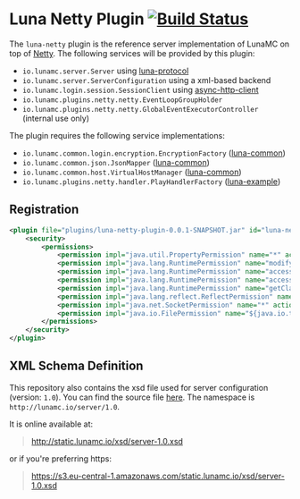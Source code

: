# Luna Netty Plugin [![Build Status](https://travis-ci.org/LunaMC/plugin-netty.svg?branch=master)](https://travis-ci.org/LunaMC/plugin-netty)

The `luna-netty` plugin is the reference server implementation of LunaMC on top of [Netty](http://netty.io). The
following services will be provided by this plugin:

 * `io.lunamc.server.Server` using [luna-protocol](https://github.com/LunaMC/protocol)
 * `io.lunamc.server.ServerConfiguration` using a xml-based backend
 * `io.lunamc.login.session.SessionClient` using
   [async-http-client](https://github.com/AsyncHttpClient/async-http-client)
 * `io.lunamc.plugins.netty.netty.EventLoopGroupHolder`
 * `io.lunamc.plugins.netty.netty.GlobalEventExecutorController` (internal use only)

The plugin requires the following service implementations:

 * `io.lunamc.common.login.encryption.EncryptionFactory` ([luna-common](https://github.com/lunamc/common))
 * `io.lunamc.common.json.JsonMapper` ([luna-common](https://github.com/lunamc/common))
 * `io.lunamc.common.host.VirtualHostManager` ([luna-common](https://github.com/lunamc/common))
 * `io.lunamc.plugins.netty.handler.PlayHandlerFactory` ([luna-example](https://github.com/lunamc/plugin-example))

## Registration

```xml
<plugin file="plugins/luna-netty-plugin-0.0.1-SNAPSHOT.jar" id="luna-netty">
    <security>
        <permissions>
            <permission impl="java.util.PropertyPermission" name="*" action="read" />
            <permission impl="java.lang.RuntimePermission" name="modifyThread" action="" />
            <permission impl="java.lang.RuntimePermission" name="accessDeclaredMembers" action="" />
            <permission impl="java.lang.RuntimePermission" name="accessClassInPackage.sun.misc" action="" />
            <permission impl="java.lang.RuntimePermission" name="getClassLoader" action="" />
            <permission impl="java.lang.reflect.ReflectPermission" name="suppressAccessChecks" action="" />
            <permission impl="java.net.SocketPermission" name="*" action="listen,accept,resolve" />
            <permission impl="java.io.FilePermission" name="${java.io.tmpdir}" action="read,write,delete" />
        </permissions>
    </security>
</plugin>
```

## XML Schema Definition

This repository also contains the xsd file used for server configuration (version: `1.0`). You can find the source file
[here](./src/resources/xsd/server-1.0.xsd). The namespace is `http://lunamc.io/server/1.0`.

It is online available at:

> http://static.lunamc.io/xsd/server-1.0.xsd

or if you're preferring https:

> https://s3.eu-central-1.amazonaws.com/static.lunamc.io/xsd/server-1.0.xsd
